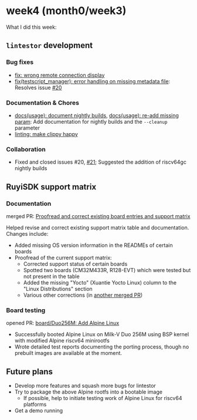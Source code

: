 # week4 (month0/week3)
What I did this week:
## `lintestor` development
### Bug fixes
-  [fix: wrong remote connection display](https://github.com/255doesnotexist/lintestor/commit/9e7791e8082ea6027300387eaff1b1167022b561)
-  [fix(testscript_manager): error handling on missing metadata file](https://github.com/255doesnotexist/lintestor/commit/7020cd57a84ac2ed3e49aaf7ad3558401f34d837): Resolves issue [#20](https://github.com/255doesnotexist/lintestor/issues/20)
### Documentation & Chores
- [docs(usage): document nightly builds](https://github.com/255doesnotexist/lintestor/commit/80dbf70c5b2c2ea3c704a806b72e1d05344ee1ec), [docs(usage): re-add missing param](https://github.com/255doesnotexist/lintestor/commit/5d7fb9f1f998a0eb6c6f320e389251c4fcf68082): Add documentation for nightly builds and the `--cleanup` parameter
- [linting: make clippy happy](https://github.com/255doesnotexist/lintestor/commit/573aee80cf2868d8c2b05eb14ec475497cdd487d)
### Collaboration
- Fixed and closed issues #20, [#21](https://github.com/255doesnotexist/lintestor/issues/21); Suggested the addition of riscv64gc nightly builds

## RuyiSDK support matrix
### Documentation
merged PR: [Proofread and correct existing board entries and support matrix](https://github.com/KevinMX/support-matrix/pull/37)
  
  Helped revise and correct existing support matrix table and documentation. Changes include:
  - Added missing OS version information in the READMEs of certain boards
  - Proofread of the current support matrix:
    - Corrected support status of certain boards
    - Spotted two boards (CM32M433R, R128-EVT) which were tested but not present in the table
    - Added the missing "Yocto" (Xuantie Yocto Linux) column to the "Linux Distributions" section
    - Various other corrections (in [another merged PR](https://github.com/KevinMX/support-matrix/pull/39))

### Board testing
opened PR: [board/Duo256M: Add Alpine Linux](https://github.com/KevinMX/support-matrix/pull/42)
  - Successfully booted Alpine Linux on Milk-V Duo 256M using BSP kernel with modified Alpine riscv64 minirootfs
  - Wrote detailed test reports documenting the porting process, though no prebuilt images are available at the moment.

## Future plans
- Develop more features and squash more bugs for lintestor
- Try to package the above Alpine rootfs into a bootable image
  - If possible, help to initiate testing work of Alpine Linux for riscv64 platforms
- Get a demo running
